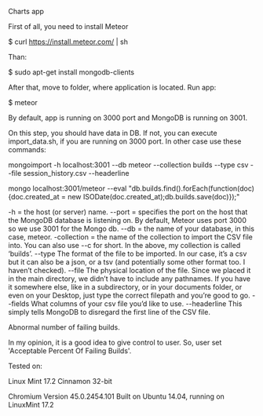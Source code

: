 Charts app

First of all, you need to install Meteor

$ curl https://install.meteor.com/ | sh

Than:

$ sudo apt-get install mongodb-clients

After that, move to folder, where application is located. Run app:

$ meteor

By default, app is running on 3000 port and MongoDB is running on 3001.

On this step, you should have data in DB. If not, you can execute import_data.sh, if you are running on 3000 port.
In other case use these commands:

mongoimport -h localhost:3001 --db meteor --collection builds --type csv --file session_history.csv --headerline

mongo localhost:3001/meteor --eval "db.builds.find().forEach(function(doc){doc.created_at = new ISODate(doc.created_at);db.builds.save(doc)});"

-h = the host (or server) name.
--port = specifies the port on the host that the MongoDB database is listening on. By default, Meteor uses port 3000 so we use 3001 for the Mongo db.
--db	= the name of your database, in this case, meteor.
-collection	= the name of the collection to import the CSV file into. You can also use --c for short.
In the above, my collection is called ‘builds’.
--type The format of the file to be imported. In our case, it’s a csv but it can also be a json, or a tsv (and potentially some other format too. I haven’t checked).
--file The physical location of the file. Since we placed it in the main directory, we didn’t have to include any pathnames. If you have it somewhere else, like in a subdirectory, or in your documents folder, or even on your Desktop, just type the correct filepath and you’re good to go.
--fields What columns of your csv file you’d like to use.
--headerline This simply tells MongoDB to disregard the first line of the CSV file.


Abnormal number of failing builds.

In my opinion, it is a good idea to give control to user. So, user set 'Acceptable Percent Of Failing Builds'. 


Tested on:

Linux Mint 17.2 Cinnamon 32-bit

Chromium Version 45.0.2454.101 Built on Ubuntu 14.04, running on LinuxMint 17.2
